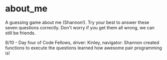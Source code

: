 # about_me
A guessing game about me (Shannon!). Try your best to answer these seven questions correctly. Don't worry if you get them all wrong, we can still be friends.


8/10 - Day four of Code Fellows, driver: Kinley, navigator: Shannon
  created functions to execute the questions
  learned how awesome pair programming is!
